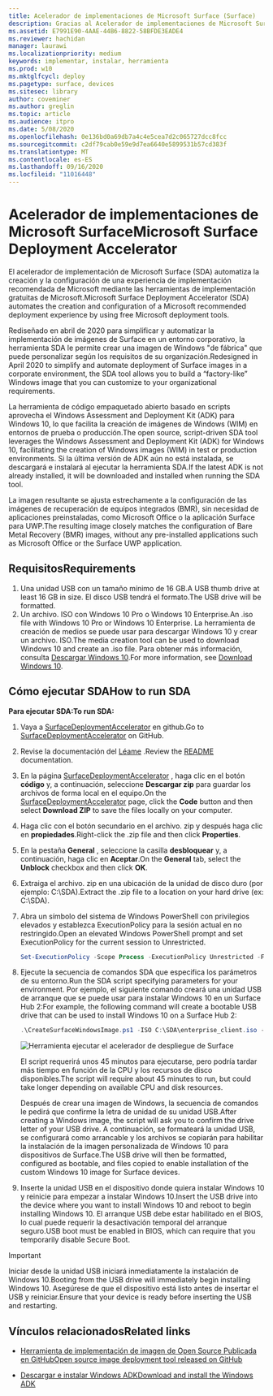 ```yaml
---
title: Acelerador de implementaciones de Microsoft Surface (Surface)
description: Gracias al Acelerador de implementaciones de Microsoft Surface, las empresas que quieran restablecer la imagen inicial de sus dispositivos Surface podrán usar este mecanismo de implementación de forma rápida y sencilla.
ms.assetid: E7991E90-4AAE-44B6-8822-58BFDE3EADE4
ms.reviewer: hachidan
manager: laurawi
ms.localizationpriority: medium
keywords: implementar, instalar, herramienta
ms.prod: w10
ms.mktglfcycl: deploy
ms.pagetype: surface, devices
ms.sitesec: library
author: coveminer
ms.author: greglin
ms.topic: article
ms.audience: itpro
ms.date: 5/08/2020
ms.openlocfilehash: 0e136bd0a69db7a4c4e5cea7d2c065727dcc8fcc
ms.sourcegitcommit: c2df79cab0e59e9d7ea6640e5899531b57cd383f
ms.translationtype: MT
ms.contentlocale: es-ES
ms.lasthandoff: 09/16/2020
ms.locfileid: "11016448"
---
```

# <span data-ttu-id="325ba-104">Acelerador de implementaciones de Microsoft Surface</span><span class="sxs-lookup"><span data-stu-id="325ba-104">Microsoft Surface Deployment Accelerator</span></span>

<span data-ttu-id="325ba-105">El acelerador de implementación de Microsoft Surface (SDA) automatiza la creación y la configuración de una experiencia de implementación recomendada de Microsoft mediante las herramientas de implementación gratuitas de Microsoft.</span><span class="sxs-lookup"><span data-stu-id="325ba-105">Microsoft Surface Deployment Accelerator (SDA) automates the creation and configuration of a Microsoft recommended deployment experience by using free Microsoft deployment tools.</span></span>

<span data-ttu-id="325ba-106">Rediseñado en abril de 2020 para simplificar y automatizar la implementación de imágenes de Surface en un entorno corporativo, la herramienta SDA le permite crear una imagen de Windows "de fábrica" que puede personalizar según los requisitos de su organización.</span><span class="sxs-lookup"><span data-stu-id="325ba-106">Redesigned in April 2020 to simplify and automate deployment of Surface images in a corporate environment, the SDA tool allows you to build a “factory-like” Windows image that you can customize to your organizational requirements.</span></span>

<span data-ttu-id="325ba-107">La herramienta de código empaquetado abierto basado en scripts aprovecha el Windows Assessment and Deployment Kit (ADK) para Windows 10, lo que facilita la creación de imágenes de Windows (WIM) en entornos de prueba o producción.</span><span class="sxs-lookup"><span data-stu-id="325ba-107">The open source, script-driven SDA tool leverages the Windows Assessment and Deployment Kit (ADK) for Windows 10, facilitating the creation of Windows images (WIM) in test or production environments.</span></span> <span data-ttu-id="325ba-108">Si la última versión de ADK aún no está instalada, se descargará e instalará al ejecutar la herramienta SDA.</span><span class="sxs-lookup"><span data-stu-id="325ba-108">If the latest ADK is not already installed, it will be downloaded and installed when running the SDA tool.</span></span>

<span data-ttu-id="325ba-109">La imagen resultante se ajusta estrechamente a la configuración de las imágenes de recuperación de equipos integrados (BMR), sin necesidad de aplicaciones preinstaladas, como Microsoft Office o la aplicación Surface para UWP.</span><span class="sxs-lookup"><span data-stu-id="325ba-109">The resulting image closely matches the configuration of Bare Metal Recovery (BMR) images, without any pre-installed applications such as Microsoft Office or the Surface UWP application.</span></span>

## <span data-ttu-id="325ba-110">Requisitos</span><span class="sxs-lookup"><span data-stu-id="325ba-110">Requirements</span></span>

1. <span data-ttu-id="325ba-111">Una unidad USB con un tamaño mínimo de 16 GB.</span><span class="sxs-lookup"><span data-stu-id="325ba-111">A USB thumb drive at least 16 GB in size.</span></span> <span data-ttu-id="325ba-112">El disco USB tendrá el formato.</span><span class="sxs-lookup"><span data-stu-id="325ba-112">The USB drive will be formatted.</span></span>
2. <span data-ttu-id="325ba-113">Un archivo. ISO con Windows 10 Pro o Windows 10 Enterprise.</span><span class="sxs-lookup"><span data-stu-id="325ba-113">An .iso file with Windows 10 Pro or Windows 10 Enterprise.</span></span> <span data-ttu-id="325ba-114">La herramienta de creación de medios se puede usar para descargar Windows 10 y crear un archivo. ISO.</span><span class="sxs-lookup"><span data-stu-id="325ba-114">The media creation tool can be used to download Windows 10 and create an .iso file.</span></span> <span data-ttu-id="325ba-115">Para obtener más información, consulta [Descargar Windows 10](https://www.microsoft.com/software-download/windows10).</span><span class="sxs-lookup"><span data-stu-id="325ba-115">For more information, see [Download Windows 10](https://www.microsoft.com/software-download/windows10).</span></span>

## <span data-ttu-id="325ba-116">Cómo ejecutar SDA</span><span class="sxs-lookup"><span data-stu-id="325ba-116">How to run SDA</span></span>

**<span data-ttu-id="325ba-117">Para ejecutar SDA:</span><span class="sxs-lookup"><span data-stu-id="325ba-117">To run SDA:</span></span>**

1. <span data-ttu-id="325ba-118">Vaya a [SurfaceDeploymentAccelerator](https://github.com/microsoft/SurfaceDeploymentAccelerator) en github.</span><span class="sxs-lookup"><span data-stu-id="325ba-118">Go to [SurfaceDeploymentAccelerator](https://github.com/microsoft/SurfaceDeploymentAccelerator) on GitHub.</span></span> 
2. <span data-ttu-id="325ba-119">Revise la documentación del [Léame](https://github.com/microsoft/SurfaceDeploymentAccelerator/blob/master/README.md) .</span><span class="sxs-lookup"><span data-stu-id="325ba-119">Review the [README](https://github.com/microsoft/SurfaceDeploymentAccelerator/blob/master/README.md) documentation.</span></span>
3. <span data-ttu-id="325ba-120">En la página [SurfaceDeploymentAccelerator](https://github.com/microsoft/SurfaceDeploymentAccelerator) , haga clic en el botón **código** y, a continuación, seleccione **Descargar zip** para guardar los archivos de forma local en el equipo.</span><span class="sxs-lookup"><span data-stu-id="325ba-120">On the [SurfaceDeploymentAccelerator](https://github.com/microsoft/SurfaceDeploymentAccelerator) page, click the **Code** button and then select **Download ZIP** to save the files locally on your computer.</span></span>
4. <span data-ttu-id="325ba-121">Haga clic con el botón secundario en el archivo. zip y después haga clic en **propiedades**.</span><span class="sxs-lookup"><span data-stu-id="325ba-121">Right-click the .zip file and then click **Properties**.</span></span>
5. <span data-ttu-id="325ba-122">En la pestaña **General** , seleccione la casilla **desbloquear** y, a continuación, haga clic en **Aceptar**.</span><span class="sxs-lookup"><span data-stu-id="325ba-122">On the **General** tab, select the **Unblock** checkbox and then click **OK**.</span></span>
6. <span data-ttu-id="325ba-123">Extraiga el archivo. zip en una ubicación de la unidad de disco duro (por ejemplo: C:\SDA).</span><span class="sxs-lookup"><span data-stu-id="325ba-123">Extract the .zip file to a location on your hard drive (ex: C:\SDA).</span></span>
7. <span data-ttu-id="325ba-124">Abra un símbolo del sistema de Windows PowerShell con privilegios elevados y establezca ExecutionPolicy para la sesión actual en no restringido.</span><span class="sxs-lookup"><span data-stu-id="325ba-124">Open an elevated Windows PowerShell prompt and set ExecutionPolicy for the current session to Unrestricted.</span></span>

    ```powershell
    Set-ExecutionPolicy -Scope Process -ExecutionPolicy Unrestricted -Force
    ```
8. <span data-ttu-id="325ba-125">Ejecute la secuencia de comandos SDA que especifica los parámetros de su entorno.</span><span class="sxs-lookup"><span data-stu-id="325ba-125">Run the SDA script specifying parameters for your environment.</span></span> <span data-ttu-id="325ba-126">Por ejemplo, el siguiente comando creará una unidad USB de arranque que se puede usar para instalar Windows 10 en un Surface Hub 2:</span><span class="sxs-lookup"><span data-stu-id="325ba-126">For example, the following command will create a bootable USB drive that can be used to install Windows 10 on a Surface Hub 2:</span></span>

    ```powershell
    .\CreateSurfaceWindowsImage.ps1 -ISO C:\SDA\enterprise_client.iso -OSSKU Enterprise -DestinationFolder C:\Output -Device SurfaceHub2 -CreateUSB $True
    ```

   ![Herramienta ejecutar el acelerador de despliegue de Surface](images/sda1.png)

    <span data-ttu-id="325ba-128">El script requerirá unos 45 minutos para ejecutarse, pero podría tardar más tiempo en función de la CPU y los recursos de disco disponibles.</span><span class="sxs-lookup"><span data-stu-id="325ba-128">The script will require about 45 minutes to run, but could take longer depending on available CPU and disk resources.</span></span> 

    <span data-ttu-id="325ba-129">Después de crear una imagen de Windows, la secuencia de comandos le pedirá que confirme la letra de unidad de su unidad USB.</span><span class="sxs-lookup"><span data-stu-id="325ba-129">After creating a Windows image, the script will ask you to confirm the drive letter of your USB drive.</span></span> <span data-ttu-id="325ba-130">A continuación, se formateará la unidad USB, se configurará como arrancable y los archivos se copiarán para habilitar la instalación de la imagen personalizada de Windows 10 para dispositivos de Surface.</span><span class="sxs-lookup"><span data-stu-id="325ba-130">The USB drive will then be formatted, configured as bootable, and files copied to enable installation of the custom Windows 10 image for Surface devices.</span></span>

9. <span data-ttu-id="325ba-131">Inserte la unidad USB en el dispositivo donde quiera instalar Windows 10 y reinicie para empezar a instalar Windows 10.</span><span class="sxs-lookup"><span data-stu-id="325ba-131">Insert the USB drive into the device where you want to install Windows 10 and reboot to begin installing Windows 10.</span></span> <span data-ttu-id="325ba-132">El arranque USB debe estar habilitado en el BIOS, lo cual puede requerir la desactivación temporal del arranque seguro.</span><span class="sxs-lookup"><span data-stu-id="325ba-132">USB boot must be enabled in BIOS, which can require that you temporarily disable Secure Boot.</span></span>

> [!IMPORTANT]
> <span data-ttu-id="325ba-133">Iniciar desde la unidad USB iniciará inmediatamente la instalación de Windows 10.</span><span class="sxs-lookup"><span data-stu-id="325ba-133">Booting from the USB drive will immediately begin installing Windows 10.</span></span> <span data-ttu-id="325ba-134">Asegúrese de que el dispositivo está listo antes de insertar el USB y reiniciar.</span><span class="sxs-lookup"><span data-stu-id="325ba-134">Ensure that your device is ready before inserting the USB and restarting.</span></span> 

## <span data-ttu-id="325ba-135">Vínculos relacionados</span><span class="sxs-lookup"><span data-stu-id="325ba-135">Related links</span></span>

 - [<span data-ttu-id="325ba-136">Herramienta de implementación de imagen de Open Source Publicada en GitHub</span><span class="sxs-lookup"><span data-stu-id="325ba-136">Open source image deployment tool released on GitHub</span></span>](https://techcommunity.microsoft.com/t5/surface-it-pro-blog/open-source-image-deployment-tool-released-on-github/ba-p/1314115)

 - [<span data-ttu-id="325ba-137">Descargar e instalar Windows ADK</span><span class="sxs-lookup"><span data-stu-id="325ba-137">Download and install the Windows ADK</span></span>](https://docs.microsoft.com/windows-hardware/get-started/adk-install)
